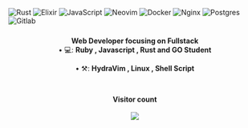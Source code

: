 <p  align="right" > 

![Rust](https://img.shields.io/badge/Rust-000000?style=for-the-badge&logo=rust&logoColor=white)
![Elixir](https://img.shields.io/badge/Elixir-4B275F?style=for-the-badge&logo=elixir&logoColor=white)
![JavaScript](https://img.shields.io/badge/JavaScript-323330?style=for-the-badge&logo=javascript&logoColor=F7DF1E)
![Neovim](https://img.shields.io/badge/NeoVim-%2357A143.svg?&style=for-the-badge&logo=neovim&logoColor=white)
![Docker](https://img.shields.io/badge/Docker-2CA5E0?style=for-the-badge&logo=docker&logoColor=white)
![Nginx](https://img.shields.io/badge/Nginx-009639?style=for-the-badge&logo=nginx&logoColor=white)
![Postgres](https://img.shields.io/badge/PostgreSQL-316192?style=for-the-badge&logo=postgresql&logoColor=white)
![Gitlab](https://img.shields.io/badge/GitLab-330F63?style=for-the-badge&logo=gitlab&logoColor=white)

</p>


### 

<p align="center">
      <b> Web Developer focusing on Fullstack </b> <br>
• 💻: <strong>Ruby , Javascript , Rust and GO Student</strong>
</p>

<p align="center">
• ⚒: <strong>HydraVim , Linux , Shell Script </strong>
</p>
 <br />

<p align="center"> 
  <b>Visitor count</b>
    <br>
    <br>
  <img src="https://profile-counter.glitch.me/washonrails/count.svg" />
</p>

